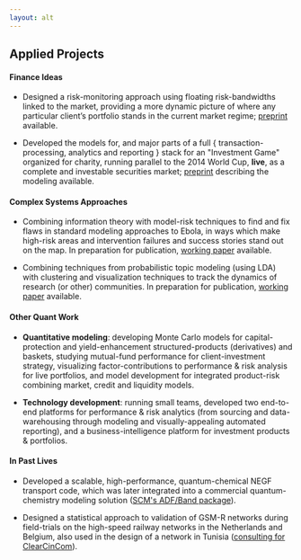 ```yaml
---
layout: alt
---
```

<!-- not in use right now, but demo of alternate start page -->



## Applied Projects


#### Finance Ideas


* Designed a risk-monitoring approach using floating risk-bandwidths linked to the market, providing a more dynamic picture of where any particular client’s portfolio stands in the current market regime; [preprint](http://arxiv.org) available.

* Developed the models for, and major parts of a full \{ transaction-processing, analytics and reporting \} stack for an "Investment Game" organized for charity, running parallel to the 2014 World Cup, **live**, as a complete and investable securities market; [preprint](http://arxiv.org) describing the modeling available.


#### Complex Systems Approaches

* Combining information theory with model-risk techniques to find and fix flaws in standard modeling approaches to Ebola, in ways which make high-risk areas and intervention failures and success stories stand out on the map. In preparation for publication, [working paper](http://santafe.edu) available.

* Combining techniques from probabilistic topic modeling (using LDA) with clustering and visualization techniques to track the dynamics of research (or other) communities. In preparation for publication, [working paper](http://santafe.edu) available.



#### Other Quant Work

<!--General quantitative modeling and technology work:
{: style="text-align: center;"}
{: style="margin: 0 200px 20px 200px; text-align: center;"} -->

* **Quantitative modeling**: developing Monte Carlo models for capital-protection and yield-enhancement structured-products (derivatives) and baskets, studying mutual-fund performance for client-investment strategy, visualizing factor-contributions to performance & risk analysis for live portfolios, and model development for integrated product-risk combining market, credit and liquidity models.

* **Technology development**: running small teams, developed two end-to-end platforms for performance & risk analytics (from sourcing and data-warehousing through modeling and visually-appealing automated reporting), and a business-intelligence platform for investment products & portfolios.




#### In Past Lives

* Developed a scalable, high-performance, quantum-chemical NEGF transport code, which was later integrated into a commercial quantum-chemistry modeling solution ([SCM's ADF/Band package](http://www.scm.com)).

* Designed a statistical approach to validation of GSM-R networks during field-trials on the high-speed railway networks in the Netherlands and Belgium, also used in the design of a network in Tunisia ([consulting for ClearCinCom](http://www.clearcincom.com)).


